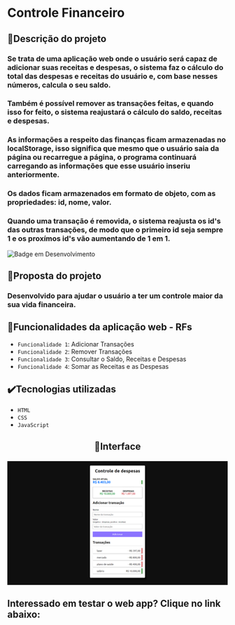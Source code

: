 # Controle Financeiro

## 📱Descrição do projeto
### Se trata de uma aplicação web onde o usuário será capaz de adicionar suas receitas e despesas, o sistema faz o cálculo do total das despesas e receitas do usuário e, com base nesses números, calcula o seu saldo.
### Também é possível remover as transações feitas, e quando isso for feito, o sistema reajustará o cálculo do saldo, receitas e despesas.
### As informações a respeito das finanças ficam armazenadas no localStorage, isso significa que mesmo que o usuário saia da página ou recarregue a página, o programa continuará carregando as informações que esse usuário inseriu anteriormente.
### Os dados ficam armazenados em formato de objeto, com as propriedades: id, nome, valor.
### Quando uma transação é removida, o sistema reajusta os id's das outras transações, de modo que o primeiro id seja sempre 1 e os proxímos id's vão aumentando de 1 em 1.

![Badge em Desenvolvimento](http://img.shields.io/static/v1?label=STATUS&message=EM%20DESENVOLVIMENTO&color=GREEN&style=for-the-badge)

## 🎯Proposta do projeto
### Desenvolvido para ajudar o usuário a ter um controle maior da sua vida financeira.

##  🔨Funcionalidades da aplicação web - RFs

- `Funcionalidade 1`: Adicionar Transações
- `Funcionalidade 2`: Remover Transações
- `Funcionalidade 3`: Consultar o Saldo, Receitas e Despesas
- `Funcionalidade 4`: Somar as Receitas e as Despesas


## ✔️Tecnologias utilizadas
- `HTML`
- `CSS`
- `JavaScript`

## <p align="center">📱Interface </p>
<p align="center">
<img src="imagens/interfaceControleFinanceiro.png" width="550px" align="center">
</p>

## Interessado em testar o web app? Clique no link abaixo:
### 